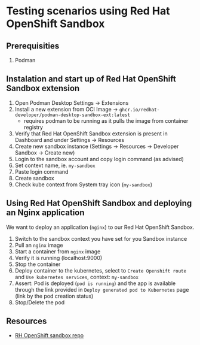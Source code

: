 # Testing scenarios using Red Hat OpenShift Sandbox

## Prerequisities
1. Podman

## Instalation and start up of Red Hat OpenShift Sandbox extension

1. Open Podman Desktop Settings -> Extensions
2. Install a new extension from OCI Image -> `ghcr.io/redhat-developer/podman-desktop-sandbox-ext:latest`
    * requires podman to be running as it pulls the image from container registry
3. Verify that Red Hat OpenShift Sandbox extension is present in Dashboard and under Settings -> Resources
4. Create new sandbox instance (Settings -> Resources -> Developer Sandbox -> Create new)
5. Login to the sandbox account and copy login command (as advised)
6. Set context name, ie. `my-sandbox`
7. Paste login command
8. Create sandbox
9. Check kube context from System tray icon (`my-sandbox`)

## Using Red Hat OpenShift Sandbox and deploying an Nginx application

We want to deploy an application (`nginx`) to our Red Hat OpenShift Sandbox.

1. Switch to the sandbox context you have set for you Sandbox instance
2. Pull an `nginx` image
3. Start a container from `nginx` image
4. Verify it is running (localhost:9000)
5. Stop the container
6. Deploy container to the kubernetes, select to `Create Openshift route` and `Use kubernetes services`, context: `my-sandbox`
7. Assert: Pod is deployed (`pod is running`) and the app is available through the link provided in `Deploy generated pod to Kubernetes` page (link by the pod creation status)
8. Stop/Delete the pod

## Resources
* [RH OpenShift sandbox repo](https://github.com/redhat-developer/podman-desktop-sandbox-ext)